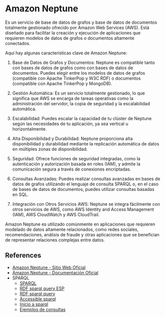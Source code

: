# Amazon Neptune

Es un servicio de base de datos de grafos y base de datos de documentos totalmente gestionado ofrecido por Amazon Web Services (AWS). Está diseñado para facilitar la creación y ejecución de aplicaciones que requieren modelos de datos de grafos o documentos altamente conectados.

Aquí hay algunas características clave de Amazon Neptune:

1. Base de Datos de Grafos y Documentos: Neptune es compatible tanto con bases de datos de grafos como con bases de datos de documentos. Puedes elegir entre los modelos de datos de grafos (compatible con Apache TinkerPop y W3C RDF) o documentos (compatible con Apache TinkerPop y MongoDB).

1. Gestión Automática: Es un servicio totalmente gestionado, lo que significa que AWS se encarga de tareas operativas como la administración del servidor, la copia de seguridad y la escalabilidad automática.

1. Escalabilidad: Puedes escalar la capacidad de tu clúster de Neptune según las necesidades de tu aplicación, ya sea vertical u horizontalmente.

1. Alta Disponibilidad y Durabilidad: Neptune proporciona alta disponibilidad y durabilidad mediante la replicación automática de datos en múltiples zonas de disponibilidad.

1. Seguridad: Ofrece funciones de seguridad integradas, como la autenticación y autorización basada en roles (IAM), y admite la comunicación segura a través de conexiones encriptadas.

1. Consultas Avanzadas: Puedes realizar consultas avanzadas en bases de datos de grafos utilizando el lenguaje de consulta SPARQL o, en el caso de bases de datos de documentos, puedes utilizar consultas basadas en SQL.

1. Integración con Otros Servicios AWS: Neptune se integra fácilmente con otros servicios de AWS, como AWS Identity and Access Management (IAM), AWS CloudWatch y AWS CloudTrail.

Amazon Neptune es utilizado comúnmente en aplicaciones que requieren modelado de datos altamente relacionados, como redes sociales, recomendaciones, análisis de fraude y otras aplicaciones que se benefician de representar relaciones complejas entre datos.

## References

- [Amazon Neptune - Sitio Web Oficial](https://aws.amazon.com/es/neptune/)
- [Amazon Neptune - Documentación Oficial](https://docs.aws.amazon.com/neptune/latest/userguide/what-is.html)
- SPARQL  
  - [SPARQL](http://datascience.recursos.uoc.edu/es/sparql/#:~:text=SPARQL%20es%20un%20lenguaje%20para,los%20elementos%20y%20sus%20relaciones)
  - [RDF sparql query ESP](https://skos.um.es/TR/rdf-sparql-query/)
  - [RDF sparql query](https://www.w3.org/TR/rdf-sparql-query/)
  - [Accessible sparql](https://datos.gob.es/es/accessible-sparql)
  - [Inicio a sparql](https://data.cervantesvirtual.com/noticia/tutorial-de-inicio-a-sparql)
  - [Ejemplos de consultas](https://data.cervantesvirtual.com/help)  
  
